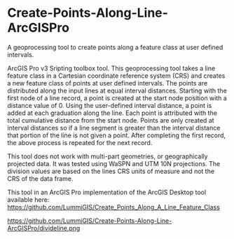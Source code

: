 # Create-Points-Along-Line-ArcGISPro
A geoprocessing tool to create points along a feature class at user defined intervals.

ArcGIS Pro v3 Sripting toolbox tool.
This geoprocessing tool takes a line feature class in a Cartesian coordinate reference system (CRS) and creates a new feature class of points at user defined intervals. The points are distributed along the input lines at equal interval distances. Starting with the first node of a line record, a point is created at the start node position with a distance value of 0. Using the user-defined interval distance, a point is added at each graduation along the line. Each point is attributed with the total cumulative distance from the start node. Points are only created at interval distances so if a line segment is greater than the interval distance that portion of the line is not given a point. After completing the first record, the above process is repeated for the next record.


This tool does not work with multi-part geometries, or geographically projected data. It was tested using WaSPN and UTM 10N projections.
The division values are based on the lines CRS units of measure and not the CRS of the data frame.


This tool in an ArcGIS Pro implementation of the ArcGIS Desktop tool available here:   https://github.com/LummiGIS/Create_Points_Along_A_Line_Feature_Class


https://github.com/LummiGIS/Create-Points-Along-Line-ArcGISPro/divideline.png


